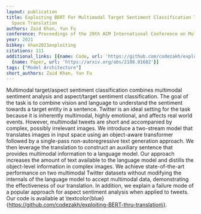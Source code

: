 ```yaml
---
layout: publication
title: Exploiting BERT For Multimodal Target Sentiment Classification Through Input
  Space Translation
authors: Zaid Khan, Yun Fu
conference: Proceedings of the 29th ACM International Conference on Multimedia
year: 2021
bibkey: khan2021exploiting
citations: 111
additional_links: [{name: Code, url: 'https://github.com/codezakh/exploiting-BERT-thru-translation\'},
  {name: Paper, url: 'https://arxiv.org/abs/2108.01682'}]
tags: ["Model Architecture"]
short_authors: Zaid Khan, Yun Fu
---
```

Multimodal target/aspect sentiment classification combines multimodal
sentiment analysis and aspect/target sentiment classification. The goal of the
task is to combine vision and language to understand the sentiment towards a
target entity in a sentence. Twitter is an ideal setting for the task because
it is inherently multimodal, highly emotional, and affects real world events.
However, multimodal tweets are short and accompanied by complex, possibly
irrelevant images. We introduce a two-stream model that translates images in
input space using an object-aware transformer followed by a single-pass
non-autoregressive text generation approach. We then leverage the translation
to construct an auxiliary sentence that provides multimodal information to a
language model. Our approach increases the amount of text available to the
language model and distills the object-level information in complex images. We
achieve state-of-the-art performance on two multimodal Twitter datasets without
modifying the internals of the language model to accept multimodal data,
demonstrating the effectiveness of our translation. In addition, we explain a
failure mode of a popular approach for aspect sentiment analysis when applied
to tweets. Our code is available at
\textcolor\{blue\}\{https://github.com/codezakh/exploiting-BERT-thru-translation\}.